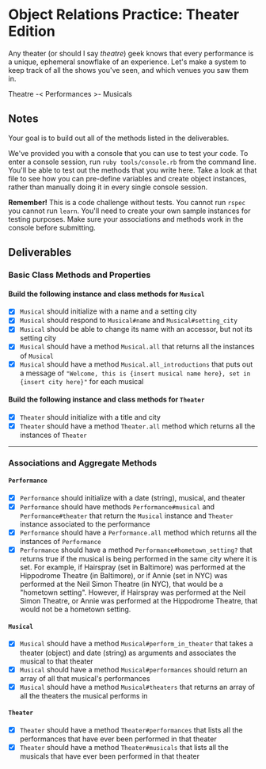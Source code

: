 # Object Relations Practice: Theater Edition

Any theater (or should I say *theatre*) geek knows that every performance is a unique, ephemeral snowflake of an experience.  Let's make a system to keep track of all the shows you've seen, and which venues you saw them in.

Theatre -< Performances >- Musicals

## Notes

Your goal is to build out all of the methods listed in the deliverables.

We've provided you with a console that you can use to test your code. To enter a console session, run `ruby tools/console.rb` from the command line. You'll be able to test out the methods that you write here. Take a look at that file to see how you can pre-define variables and create object instances, rather than manually doing it in every single console session.

**Remember!** This is a code challenge without tests. You cannot run `rspec` you cannot run `learn`. You'll need to create your own sample instances for testing purposes. Make sure your associations and methods work in the console before submitting.

## Deliverables

### Basic Class Methods and Properties

#### Build the following instance and class methods for `Musical`
- [x] `Musical` should initialize with a name and a setting city
- [x] `Musical` should respond to `Musical#name` and `Musical#setting_city`
- [x] `Musical` should be able to change its name with an accessor, but not its setting city
- [x] `Musical` should have a method `Musical.all` that returns all the instances of `Musical`
- [x] `Musical` should have a method `Musical.all_introductions` that puts out a message of `"Welcome, this is {insert musical name here}, set in {insert city here}"` for each musical

#### Build the following instance and class methods for `Theater`
- [x] `Theater` should initialize with a title and city
- [x] `Theater` should have a method `Theater.all` method which returns all the instances of `Theater`

---

### Associations and Aggregate Methods
#### `Performance`
- [x] `Performance` should initialize with a date (string), musical, and theater
- [x] `Performance` should have methods `Performance#musical` and `Performance#theater` that return the `Musical` instance and `Theater` instance associated to the performance
- [x] `Performance` should have a `Performance.all` method which returns all the instances of `Performance`
- [x] `Performance` should have a method `Performance#hometown_setting?` that returns true if the musical is being performed in the same city where it is set.  For example, if Hairspray (set in Baltimore) was performed at the Hippodrome Theatre (in Baltimore), or if Annie (set in NYC) was performed at the Neil Simon Theatre (in NYC), that would be a "hometown setting".  However, if Hairspray was performed at the Neil Simon Theatre, or Annie was performed at the Hippodrome Theatre, that would not be a hometown setting.

#### `Musical`
- [x] `Musical` should have a method `Musical#perform_in_theater` that takes a theater (object) and date (string) as arguments and associates the musical to that theater
- [x] `Musical` should have a method `Musical#performances` should return an array of all that musical's performances
- [x] `Musical` should have a method `Musical#theaters` that returns an array of all the theaters the musical performs in

#### `Theater`
- [x] `Theater` should have a method `Theater#performances` that lists all the performances that have ever been performed in that theater
- [x] `Theater` should have a method `Theater#musicals` that lists all the musicals that have ever been performed in that theater
